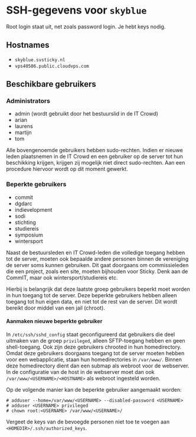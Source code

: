 # SSH-gegevens voor `skyblue`

Root login staat uit, net zoals password login. Je hebt keys nodig.

## Hostnames

 - `skyblue.svsticky.nl`
 - `vps40506.public.cloudvps.com`

## Beschikbare gebruikers

### Administrators

 - admin (wordt gebruikt door het bestuurslid in de IT Crowd)
 - arian
 - laurens
 - martijn
 - tom

Alle bovengenoemde gebruikers hebben sudo-rechten. Indien er nieuwe leden plaatsnemen in de IT Crowd en een gebruiker op de server tot hun beschikking krijgen, krijgen zij mogelijk niet direct sudo-rechten. Aan een procedure hiervoor wordt op dit moment gewerkt.

### Beperkte gebruikers

 - commit
 - dgdarc
 - indievelopment
 - sodi
 - stichting
 - studiereis
 - symposium
 - wintersport

Naast de bestuursleden en IT Crowd-leden die volledige toegang hebben tot de server, moeten ook bepaalde andere personen binnen de vereniging de server soms kunnen gebruiken. Dit gaat doorgaans om commissieleden die een project, zoals een site, moeten bijhouden voor Sticky. Denk aan de CommIT, maar ook wintersport/studiereis etc.

Hierbij is belangrijk dat deze laatste groep gebruikers beperkt moet worden in hun toegang tot de server. Deze beperkte gebruikers hebben alleen toegang tot hun eigen data, en niet tot de rest van de server. Dit wordt bereikt door middel van een jail (chroot).

#### Aanmaken nieuwe beperkte gebruiker

In `/etc/ssh/sshd_config` staat geconfigureerd dat gebruikers die deel uitmaken van de groep `privileged`, alleen SFTP-toegang hebben en geen shell-toegang. Ook zijn deze gebruikers chrooted in hun homedirectory. Omdat deze gebruikers doorgaans toegang tot de server moeten hebben voor een webapplicatie, staan hun homedirectories in `/var/www/`. Binnen deze homedirectory dient dan een submap als webroot voor de webserver. In de configuratie van de host in de webserver moet dan ook `/var/www/<USERNAME>/<HOSTNAME>` als webroot ingesteld worden.

Op de volgende manier kan de beperkte gebruiker aangemaakt worden:

```
# adduser --home=/var/www/<USERNAME> --disabled-password <USERNAME>
# adduser <USERNAME> privileged
# chown root:<USERNAME> /var/www/<USERNAME>/
```
Vergeet de keys van de bevoegde personen niet toe te voegen aan `<HOMEDIR>/.ssh/authorized_keys`.
